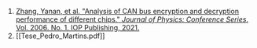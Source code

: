 1. [Zhang, Yanan, et al. "Analysis of CAN bus encryption and decryption performance of different chips." _Journal of Physics: Conference Series_. Vol. 2006. No. 1. IOP Publishing, 2021.](https://iopscience.iop.org/article/10.1088/1742-6596/2006/1/012071/pdf)
2. [[Tese_Pedro_Martins.pdf]]
